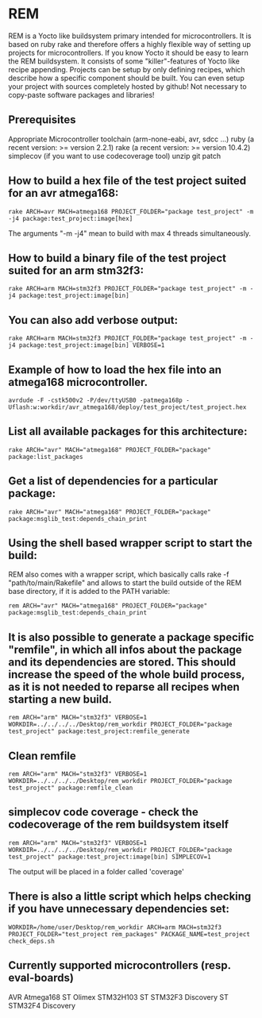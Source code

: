 # REM
REM is a Yocto like buildsystem primary intended for microcontrollers. It is based on ruby rake and therefore offers
a highly flexible way of setting up projects for microcontrollers. If you know Yocto it should be easy to
learn the REM buildsystem. It consists of some "killer"-features of Yocto like recipe appending. Projects can be
setup by only defining recipes, which describe how a specific component should be built. You can even setup your project
with sources completely hosted by github! Not necessary to copy-paste software packages and libraries!

## Prerequisites
Appropriate Microcontroller toolchain (arm-none-eabi, avr, sdcc ...)
ruby (a recent version: >= version 2.2.1)
rake (a recent version: >= version 10.4.2)
simplecov (if you want to use codecoverage tool)
unzip
git
patch

## How to build a hex file of the test project suited for an avr atmega168:
```Shell
rake ARCH=avr MACH=atmega168 PROJECT_FOLDER="package test_project" -m -j4 package:test_project:image[hex]
```
The arguments "-m -j4" mean to build with max 4 threads simultaneously.

## How to build a binary file of the test project suited for an arm stm32f3:
```Shell
rake ARCH=arm MACH=stm32f3 PROJECT_FOLDER="package test_project" -m -j4 package:test_project:image[bin]
```

## You can also add verbose output:
```Shell
rake ARCH=arm MACH=stm32f3 PROJECT_FOLDER="package test_project" -m -j4 package:test_project:image[bin] VERBOSE=1
```

## Example of how to load the hex file into an atmega168 microcontroller.
```Shell
avrdude -F -cstk500v2 -P/dev/ttyUSB0 -patmega168p -Uflash:w:workdir/avr_atmega168/deploy/test_project/test_project.hex
```

## List all available packages for this architecture:
```Shell
rake ARCH="avr" MACH="atmega168" PROJECT_FOLDER="package" package:list_packages
```

## Get a list of dependencies for a particular package:
```Shell
rake ARCH="avr" MACH="atmega168" PROJECT_FOLDER="package" package:msglib_test:depends_chain_print
```

## Using the shell based wrapper script to start the build:
REM also comes with a wrapper script, which basically calls rake -f "path/to/main/Rakefile" and allows to start the build outside of the REM base directory, if it is added to the PATH variable:
```Shell
rem ARCH="avr" MACH="atmega168" PROJECT_FOLDER="package" package:msglib_test:depends_chain_print
```

## It is also possible to generate a package specific "remfile", in which all infos about the package and its dependencies are stored. This should increase the speed of the whole build process, as it is not needed to reparse all recipes when starting a new build.
```Shell
rem ARCH="arm" MACH="stm32f3" VERBOSE=1 WORKDIR=../../../../Desktop/rem_workdir PROJECT_FOLDER="package test_project" package:test_project:remfile_generate
```

## Clean remfile
```Shell
rem ARCH="arm" MACH="stm32f3" VERBOSE=1 WORKDIR=../../../../Desktop/rem_workdir PROJECT_FOLDER="package test_project" package:remfile_clean
```

## simplecov code coverage - check the codecoverage of the rem buildsystem itself
```Shell
rem ARCH="arm" MACH="stm32f3" VERBOSE=1 WORKDIR=../../../../Desktop/rem_workdir PROJECT_FOLDER="package test_project" package:test_project:image[bin] SIMPLECOV=1
```
The output will be placed in a folder called 'coverage'

## There is also a little script which helps checking if you have unnecessary dependencies set:
```Shell
WORKDIR=/home/user/Desktop/rem_workdir ARCH=arm MACH=stm32f3 PROJECT_FOLDER="test_project rem_packages" PACKAGE_NAME=test_project check_deps.sh
```

## Currently supported microcontrollers (resp. eval-boards)
AVR Atmega168
ST Olimex STM32H103
ST STM32F3 Discovery
ST STM32F4 Discovery
